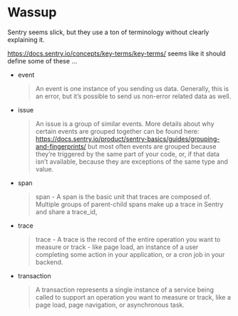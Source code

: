 # Wassup

Sentry seems slick, but they use a ton of terminology without clearly explaining it.

https://docs.sentry.io/concepts/key-terms/key-terms/ seems like it should define some of these ...

- event
  > An event is one instance of you sending us data. Generally, this is an error, but it’s possible to send us non-error related data as well.
- issue
  > An issue is a group of similar events. More details about why certain events are grouped together can be found here: https://docs.sentry.io/product/sentry-basics/guides/grouping-and-fingerprints/ but most often events are grouped because they’re triggered by the same part of your code, or, if that data isn’t available, because they are exceptions of the same type and value.
- span
  > span - A span is the basic unit that traces are composed of. Multiple groups of parent-child spans make up a trace in Sentry and share a trace_id,
- trace
  > trace - A trace is the record of the entire operation you want to measure or track - like page load, an instance of a user completing some action in your application, or a cron job in your backend.
- transaction
  > A transaction represents a single instance of a service being called to support an operation you want to measure or track, like a page load, page navigation, or asynchronous task.
